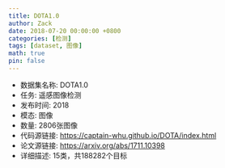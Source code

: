 ```yaml
---
title: DOTA1.0
author: Zack
date: 2018-07-20 00:00:00 +0800
categories: [检测]
tags: [dataset, 图像]
math: true
pin: false
---
```

- 数据集名称: DOTA1.0
- 任务: 遥感图像检测
- 发布时间: 2018
- 模态: 图像
- 数量: 2806张图像
- 代码源链接: https://captain-whu.github.io/DOTA/index.html
- 论文源链接: https://arxiv.org/abs/1711.10398
- 详细描述: 15类，共188282个目标
